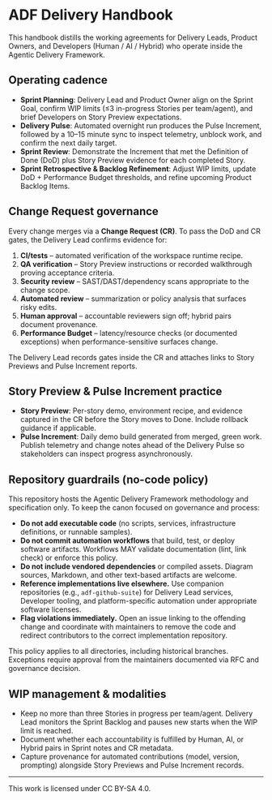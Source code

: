 # ADF Delivery Handbook

This handbook distills the working agreements for Delivery Leads, Product Owners, and Developers (Human / AI / Hybrid) who operate inside the Agentic Delivery Framework.

## Operating cadence

- **Sprint Planning**: Delivery Lead and Product Owner align on the Sprint Goal, confirm WIP limits (≤3 in-progress Stories per team/agent), and brief Developers on Story Preview expectations.
- **Delivery Pulse**: Automated overnight run produces the Pulse Increment, followed by a 10–15 minute sync to inspect telemetry, unblock work, and confirm the next daily target.
- **Sprint Review**: Demonstrate the Increment that met the Definition of Done (DoD) plus Story Preview evidence for each completed Story.
- **Sprint Retrospective & Backlog Refinement**: Adjust WIP limits, update DoD + Performance Budget thresholds, and refine upcoming Product Backlog Items.

## Change Request governance

Every change merges via a **Change Request (CR)**. To pass the DoD and CR gates, the Delivery Lead confirms evidence for:

1. **CI/tests** – automated verification of the workspace runtime recipe.
2. **QA verification** – Story Preview instructions or recorded walkthrough proving acceptance criteria.
3. **Security review** – SAST/DAST/dependency scans appropriate to the change scope.
4. **Automated review** – summarization or policy analysis that surfaces risky edits.
5. **Human approval** – accountable reviewers sign off; hybrid pairs document provenance.
6. **Performance Budget** – latency/resource checks (or documented exceptions) when performance-sensitive surfaces change.

The Delivery Lead records gates inside the CR and attaches links to Story Previews and Pulse Increment reports.

## Story Preview & Pulse Increment practice

- **Story Preview**: Per-story demo, environment recipe, and evidence captured in the CR before the Story moves to Done. Include rollback guidance if applicable.
- **Pulse Increment**: Daily demo build generated from merged, green work. Publish telemetry and change notes ahead of the Delivery Pulse so stakeholders can inspect progress asynchronously.

## Repository guardrails (no-code policy)

This repository hosts the Agentic Delivery Framework methodology and specification only. To keep the canon focused on governance and process:

- **Do not add executable code** (no scripts, services, infrastructure definitions, or runnable samples).
- **Do not commit automation workflows** that build, test, or deploy software artifacts. Workflows MAY validate documentation (lint, link check) or enforce this policy.
- **Do not include vendored dependencies** or compiled assets. Diagram sources, Markdown, and other text-based artifacts are welcome.
- **Reference implementations live elsewhere.** Use companion repositories (e.g., `adf-github-suite`) for Delivery Lead services, Developer tooling, and platform-specific automation under appropriate software licenses.
- **Flag violations immediately.** Open an issue linking to the offending change and coordinate with maintainers to remove the code and redirect contributors to the correct implementation repository.

This policy applies to all directories, including historical branches. Exceptions require approval from the maintainers documented via RFC and governance decision.

## WIP management & modalities

- Keep no more than three Stories in progress per team/agent. Delivery Lead monitors the Sprint Backlog and pauses new starts when the WIP limit is reached.
- Document whether each accountability is fulfilled by Human, AI, or Hybrid pairs in Sprint notes and CR metadata.
- Capture provenance for automated contributions (model, version, prompting) alongside Story Previews and Pulse Increment records.

---

This work is licensed under CC BY-SA 4.0.
